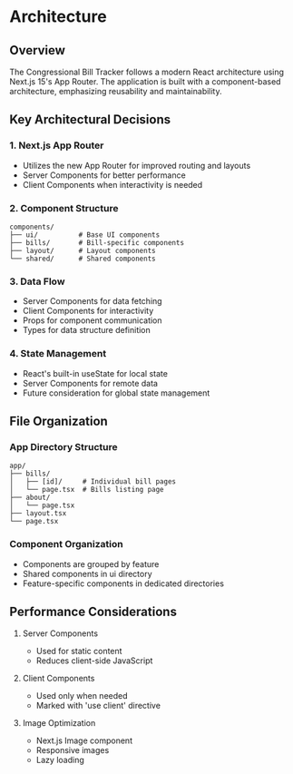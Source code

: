 # Architecture

## Overview

The Congressional Bill Tracker follows a modern React architecture using Next.js 15's App Router. The application is built with a component-based architecture, emphasizing reusability and maintainability.

## Key Architectural Decisions

### 1. Next.js App Router
- Utilizes the new App Router for improved routing and layouts
- Server Components for better performance
- Client Components when interactivity is needed

### 2. Component Structure
```
components/
├── ui/          # Base UI components
├── bills/       # Bill-specific components
├── layout/      # Layout components
└── shared/      # Shared components
```

### 3. Data Flow
- Server Components for data fetching
- Client Components for interactivity
- Props for component communication
- Types for data structure definition

### 4. State Management
- React's built-in useState for local state
- Server Components for remote data
- Future consideration for global state management

## File Organization

### App Directory Structure
```
app/
├── bills/
│   ├── [id]/     # Individual bill pages
│   └── page.tsx  # Bills listing page
├── about/
│   └── page.tsx
├── layout.tsx
└── page.tsx
```

### Component Organization
- Components are grouped by feature
- Shared components in ui directory
- Feature-specific components in dedicated directories

## Performance Considerations

1. Server Components
   - Used for static content
   - Reduces client-side JavaScript

2. Client Components
   - Used only when needed
   - Marked with 'use client' directive

3. Image Optimization
   - Next.js Image component
   - Responsive images
   - Lazy loading